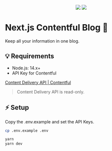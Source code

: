 <p align="center">
  <img src="https://img.shields.io/badge/PRS-Welcome-7D83FD" />

  <img src="https://img.shields.io/badge/LICENSE-MIT-7D83FD" />
</p>

# Next.js Contentful Blog 💍

Keep all your information in one blog.

## 💡 Requirements

- Node.js: 14.x+
- API Key for Contentful

[Content Delivery API | Contentful](https://www.contentful.com/developers/docs/references/content-delivery-api/)

> Content Delivery API is read-only.

## ⚡️ Setup

Copy the .env.example and set the API Keys.

```bash
cp .env.example .env
```

```bash
yarn
yarn dev
```
